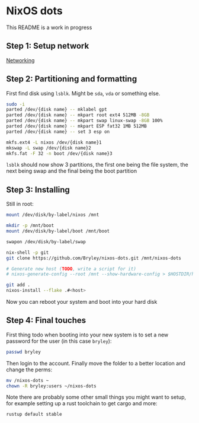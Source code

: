 # NixOS dots

This README is a work in progress

## Step 1: Setup network

[Networking](https://nixos.org/manual/nixos/stable/#sec-installation-manual-networking)

## Step 2: Partitioning and formatting

First find disk using `lsblk`. Might be `sda`, `vda` or something else.

```bash
sudo -i
parted /dev/{disk name} -- mklabel gpt
parted /dev/{disk name} -- mkpart root ext4 512MB -8GB
parted /dev/{disk name} -- mkpart swap linux-swap -8GB 100%
parted /dev/{disk name} -- mkpart ESP fat32 1MB 512MB
parted /dev/{disk name} -- set 3 esp on

mkfs.ext4 -L nixos /dev/{disk name}1
mkswap -L swap /dev/{disk name}2
mkfs.fat -F 32 -n boot /dev/{disk name}3
```

`lsblk` should now show 3 partitions, the first one being the file system, the
next being swap and the final being the boot partition

## Step 3: Installing

Still in root:

```bash
mount /dev/disk/by-label/nixos /mnt

mkdir -p /mnt/boot
mount /dev/disk/by-label/boot /mnt/boot

swapon /dev/disk/by-label/swap

nix-shell -p git
git clone https://github.com/Bryley/nixos-dots.git /mnt/nixos-dots

# Generate new host (TODO, write a script for it)
# nixos-generate-config --root /mnt --show-hardware-config > $HOSTDIR/hardware-configuration.nix

git add .
nixos-install --flake .#<host>
```

Now you can reboot your system and boot into your hard disk

## Step 4: Final touches

First thing todo when booting into your new system is to set a new password for
the user (in this case `bryley`):

```bash
passwd bryley
```

Then login to the account.
Finally move the folder to a better location and change the perms:

```bash
mv /nixos-dots ~
chown -R bryley:users ~/nixos-dots
```

Note there are probably some other small things you might want to setup, for
example setting up a rust toolchain to get cargo and more:

```bash
rustup default stable
```

